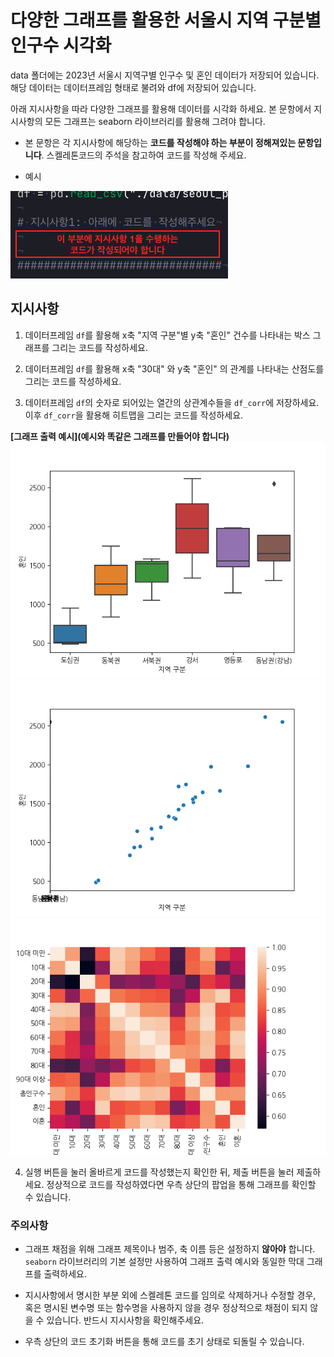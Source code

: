 # 다양한 그래프를 활용한 서울시 지역 구분별 인구수 시각화
data 폴더에는 2023년 서울시 지역구별 인구수 및 혼인 데이터가 저장되어 있습니다. 해당 데이터는 데이터프레임 형태로 불려와 df에 저장되어 있습니다.

아래 지시사항을 따라 다양한 그래프를 활용해 데이터를 시각화 하세요. 본 문항에서 지시사항의 모든 그래프는 seaborn 라이브러리를 활용해 그려야 합니다.

- 본 문항은 각 지시사항에 해당하는 **코드를 작성해야 하는 부분이 정해져있는 문항입니다**. 스켈레톤코드의 주석을 참고하여 코드를 작성해 주세요.

- 예시

![alt text](image/image.png)

## 지시사항
1. 데이터프레임 `df`를 활용해 x축 "지역 구분"별 y축 "혼인" 건수를 나타내는 박스 그래프를 그리는 코드를 작성하세요.

2. 데이터프레임 `df`를 활용해 x축 "30대" 와 y축 "혼인" 의 관계를 나타내는 산점도를 그리는 코드를 작성하세요. 

3. 데이터프레임 `df`의 숫자로 되어있는 열간의 상관계수들을 `df_corr`에 저장하세요. 이후 `df_corr`을 활용해 히트맵을 그리는 코드를 작성하세요.

**[그래프 출력 예시](예시와 똑같은 그래프를 만들어야 합니다)**
![alt text](image/image-1.png)
![alt text](image/image-2.png)
![alt text](image/image-3.png)



4. 실행 버튼을 눌러 올바르게 코드를 작성했는지 확인한 뒤, 제출 버튼을 눌러 제출하세요. 정상적으로 코드를 작성하였다면 우측 상단의 팝업을 통해 그래프를 확인할 수 있습니다.

### 주의사항
- 그래프 채점을 위해 그래프 제목이나 범주, 축 이름 등은 설정하지 **않아야** 합니다. `seaborn` 라이브러리의 기본 설정만 사용하여 그래프 출력 예시와 동일한 막대 그래프를 출력하세요.

- 지시사항에서 명시한 부분 외에 스켈레톤 코드를 임의로 삭제하거나 수정할 경우, 혹은 명시된 변수명 또는 함수명을 사용하지 않을 경우 정상적으로 채점이 되지 않을 수 있습니다. 반드시 지시사항을 확인해주세요.

- 우측 상단의 코드 초기화 버튼을 통해 코드를 초기 상태로 되돌릴 수 있습니다.
